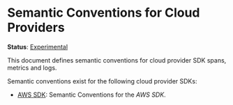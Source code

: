 <!--- Hugo front matter used to generate the website version of this page:
linkTitle: Cloud Providers
path_base_for_github_subdir:
  from: content/en/docs/specs/semconv/cloud-providers/_index.md
  to: cloud-providers/README.md
--->

# Semantic Conventions for Cloud Providers

**Status**: [Experimental][DocumentStatus]

This document defines semantic conventions for cloud provider SDK spans, metrics and logs.

Semantic conventions exist for the following cloud provider SDKs:

* [AWS SDK](aws-sdk.md): Semantic Conventions for the *AWS SDK*.

[DocumentStatus]: https://github.com/open-telemetry/opentelemetry-specification/blob/v1.21.0/specification/document-status.md
